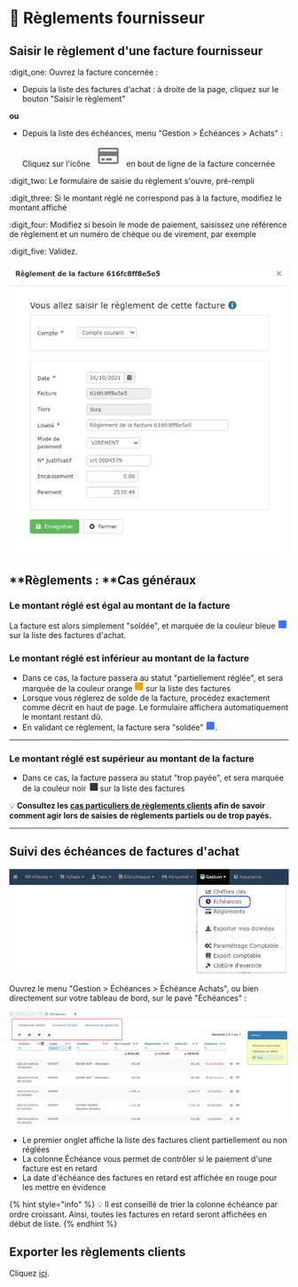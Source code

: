 # 📎 Règlements fournisseur

## Saisir le règlement d'une facture fournisseur



:digit\_one: Ouvrez la facture concernée :&#x20;

* Depuis la liste des factures d'achat : à droite de la page, cliquez sur le bouton "Saisir le règlement"

**ou**

*   Depuis la liste des échéances, menu "Gestion > Échéances > Achats" :&#x20;

    Cliquez sur l'icône![](../../.gitbook/assets/screenshot-185-.png)en bout de ligne de la facture concernée

:digit\_two: Le formulaire de saisie du règlement s'ouvre, pré-rempli

:digit\_three: Si le montant réglé ne correspond pas à la facture, modifiez le montant affiché

:digit\_four: Modifiez si besoin le mode de paiement, saisissez une référence de règlement et un numéro de chèque ou de virement, par exemple

:digit\_five: Validez.

![](<../../.gitbook/assets/Screenshot (264).png>)

## **Règlements : **Cas généraux



### Le montant réglé est égal au montant de la facture

La facture est alors simplement "soldée", et marquée de la couleur bleue ![](<../../.gitbook/assets/Screenshot (261).png>) sur la liste des factures d'achat.



### Le montant réglé est inférieur au montant de la facture

* Dans ce cas, la facture passera au statut "partiellement réglée", et sera marquée de la couleur orange ![](<../../.gitbook/assets/Screenshot (261a).png>) sur la liste des factures
* Lorsque vous réglerez de solde de la facture, procédez exactement comme décrit en haut de page. Le formulaire affichera automatiquement le montant restant dû.
* En validant ce règlement, la facture sera "soldée" ![](<../../.gitbook/assets/Screenshot (261).png>).

****

### Le montant réglé est supérieur au montant de la facture

* Dans ce cas, la facture passera au statut "trop payée", et sera marquée de la couleur noir ![](<../../.gitbook/assets/Screenshot (261b).png>) sur la liste des factures

:bulb: **Consultez les **[**cas particuliers de règlements clients**](reglement-client.md#reglements-cas-particuliers)** afin de savoir comment agir lors de saisies de règlements partiels ou de trop payés.**

****

## Suivi des échéances de factures d'achat



![](../../.gitbook/assets/echeance.png)



Ouvrez le menu "Gestion > Échéances > Échéance Achats", ou bien directement sur votre tableau de bord, sur le pavé "Échéances" :&#x20;

![](<../../.gitbook/assets/Screenshot (253a).png>)

* Le premier onglet affiche la liste des factures client partiellement ou non réglées
* La colonne Échéance vous permet de contrôler si le paiement d'une facture est en retard
* La date d'échéance des factures en retard est affichée en rouge pour les mettre en évidence

{% hint style="info" %}
:bulb: Il est conseillé de trier la colonne échéance par ordre croissant. Ainsi, toutes les factures en retard seront affichées en début de liste.
{% endhint %}



## Exporter les règlements clients

Cliquez [ici](../exports-comptables/export.md#creer-un-export-comptable).

